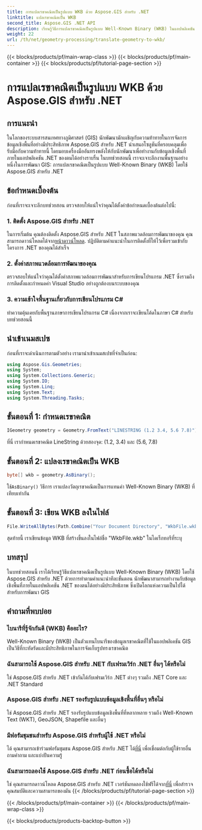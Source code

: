 ```yaml
---
title: การแปลเรขาคณิตเป็นรูปแบบ WKB ด้วย Aspose.GIS สำหรับ .NET
linktitle: แปลเรขาคณิตเป็น WKB
second_title: Aspose.GIS .NET API
description: เรียนรู้วิธีการแปลเรขาคณิตเป็นรูปแบบ Well-Known Binary (WKB) ในแอปพลิเคชัน .NET โดยใช้ Aspose.GIS เพื่อการจัดการข้อมูลเชิงพื้นที่ที่ราบรื่น
weight: 22
url: /th/net/geometry-processing/translate-geometry-to-wkb/
---
```


{{< blocks/products/pf/main-wrap-class >}}
{{< blocks/products/pf/main-container >}}
{{< blocks/products/pf/tutorial-page-section >}}

# การแปลเรขาคณิตเป็นรูปแบบ WKB ด้วย Aspose.GIS สำหรับ .NET

## การแนะนำ
ในโลกของระบบสารสนเทศทางภูมิศาสตร์ (GIS) นักพัฒนามักเผชิญกับความท้าทายในการจัดการข้อมูลเชิงพื้นที่อย่างมีประสิทธิภาพ Aspose.GIS สำหรับ .NET นำเสนอโซลูชันที่ครอบคลุมเพื่อรับมือกับความท้าทายนี้ โดยมอบเครื่องมืออันทรงพลังให้กับนักพัฒนาเพื่อทำงานกับข้อมูลเชิงพื้นที่ภายในแอปพลิเคชัน .NET ของตนได้อย่างราบรื่น ในบทช่วยสอนนี้ เราจะเจาะลึกงานพื้นฐานอย่างหนึ่งในการพัฒนา GIS: การแปลเรขาคณิตเป็นรูปแบบ Well-Known Binary (WKB) โดยใช้ Aspose.GIS สำหรับ .NET
## ข้อกำหนดเบื้องต้น
ก่อนที่เราจะเจาะลึกบทช่วยสอน ตรวจสอบให้แน่ใจว่าคุณได้ตั้งค่าข้อกำหนดเบื้องต้นต่อไปนี้:
### 1. ติดตั้ง Aspose.GIS สำหรับ .NET
 ในการเริ่มต้น คุณต้องติดตั้ง Aspose.GIS สำหรับ .NET ในสภาพแวดล้อมการพัฒนาของคุณ คุณสามารถดาวน์โหลดได้จาก[หน้าดาวน์โหลด](https://releases.aspose.com/gis/net/). ปฏิบัติตามคำแนะนำในการติดตั้งที่ให้ไว้เพื่อรวมเข้ากับโครงการ .NET ของคุณได้สำเร็จ
### 2. ตั้งค่าสภาพแวดล้อมการพัฒนาของคุณ
ตรวจสอบให้แน่ใจว่าคุณได้ตั้งค่าสภาพแวดล้อมการพัฒนาสำหรับการเขียนโปรแกรม .NET ซึ่งรวมถึงการติดตั้งและกำหนดค่า Visual Studio อย่างถูกต้องบนระบบของคุณ
### 3. ความเข้าใจพื้นฐานเกี่ยวกับการเขียนโปรแกรม C#
ทำความคุ้นเคยกับพื้นฐานภาษาการเขียนโปรแกรม C# เนื่องจากเราจะเขียนโค้ดในภาษา C# สำหรับบทช่วยสอนนี้

## นำเข้าเนมสเปซ
ก่อนที่เราจะดำเนินการตามตัวอย่าง เรามานำเข้าเนมสเปซที่จำเป็นก่อน:
```csharp
using Aspose.Gis.Geometries;
using System;
using System.Collections.Generic;
using System.IO;
using System.Linq;
using System.Text;
using System.Threading.Tasks;
```
## ขั้นตอนที่ 1: กำหนดเรขาคณิต
```csharp
IGeometry geometry = Geometry.FromText("LINESTRING (1.2 3.4, 5.6 7.8)");
```
ที่นี่ เรากำหนดเรขาคณิต LineString ด้วยสองจุด: (1.2, 3.4) และ (5.6, 7.8)
## ขั้นตอนที่ 2: แปลงเรขาคณิตเป็น WKB
```csharp
byte[] wkb = geometry.AsBinary();
```
 ใช้`AsBinary()` วิธีการ เราแปลงวัตถุเรขาคณิตเป็นการแทนค่า Well-Known Binary (WKB) ที่เทียบเท่ากัน
## ขั้นตอนที่ 3: เขียน WKB ลงในไฟล์
```csharp
File.WriteAllBytes(Path.Combine("Your Document Directory", "WkbFile.wkb"), wkb);
```
สุดท้ายนี้ เราเขียนข้อมูล WKB ที่สร้างขึ้นลงในไฟล์ชื่อ "WkbFile.wkb" ในไดเร็กทอรีที่ระบุ

## บทสรุป
ในบทช่วยสอนนี้ เราได้เรียนรู้วิธีแปลเรขาคณิตเป็นรูปแบบ Well-Known Binary (WKB) โดยใช้ Aspose.GIS สำหรับ .NET ด้วยการทำตามคำแนะนำทีละขั้นตอน นักพัฒนาสามารถทำงานกับข้อมูลเชิงพื้นที่ภายในแอปพลิเคชัน .NET ของตนได้อย่างมีประสิทธิภาพ ซึ่งเปิดโลกแห่งความเป็นไปได้สำหรับการพัฒนา GIS
## คำถามที่พบบ่อย
### ไบนารีที่รู้จักกันดี (WKB) คืออะไร?
Well-Known Binary (WKB) เป็นตัวแทนไบนารีของข้อมูลเรขาคณิตที่ใช้ในแอปพลิเคชัน GIS เป็นวิธีที่กะทัดรัดและมีประสิทธิภาพในการจัดเก็บรูปทรงเรขาคณิต
### ฉันสามารถใช้ Aspose.GIS สำหรับ .NET กับเฟรมเวิร์ก .NET อื่นๆ ได้หรือไม่
ใช่ Aspose.GIS สำหรับ .NET เข้ากันได้กับเฟรมเวิร์ก .NET ต่างๆ รวมถึง .NET Core และ .NET Standard
### Aspose.GIS สำหรับ .NET รองรับรูปแบบข้อมูลเชิงพื้นที่อื่นๆ หรือไม่
ใช่ Aspose.GIS สำหรับ .NET รองรับรูปแบบข้อมูลเชิงพื้นที่ที่หลากหลาย รวมถึง Well-Known Text (WKT), GeoJSON, Shapefile และอื่นๆ
### มีฟอรัมชุมชนสำหรับ Aspose.GIS สำหรับผู้ใช้ .NET หรือไม่
 ได้ คุณสามารถเข้าร่วมฟอรัมชุมชน Aspose.GIS สำหรับ .NET ได้[ที่นี่](https://forum.aspose.com/c/gis/33) เพื่อเชื่อมต่อกับผู้ใช้รายอื่น ถามคำถาม และแบ่งปันความรู้
### ฉันสามารถลองใช้ Aspose.GIS สำหรับ .NET ก่อนซื้อได้หรือไม่
 ใช่ คุณสามารถดาวน์โหลด Aspose.GIS สำหรับ .NET เวอร์ชันทดลองใช้ฟรีได้จาก[ที่นี่](https://releases.aspose.com/) เพื่อสำรวจคุณสมบัติและความสามารถของมัน
{{< /blocks/products/pf/tutorial-page-section >}}

{{< /blocks/products/pf/main-container >}}
{{< /blocks/products/pf/main-wrap-class >}}

{{< blocks/products/products-backtop-button >}}
